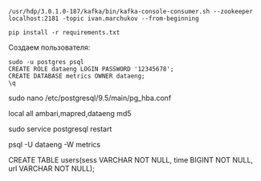 ```
/usr/hdp/3.0.1.0-187/kafka/bin/kafka-console-consumer.sh --zookeeper localhost:2181 -topic ivan.marchukov --from-beginning
```

```
pip install -r requirements.txt
```


Создаем пользователя:

```
sudo -u postgres psql
CREATE ROLE dataeng LOGIN PASSWORD '12345678';
CREATE DATABASE metrics OWNER dataeng;
\q
```

sudo nano /etc/postgresql/9.5/main/pg_hba.conf

local  all  ambari,mapred,dataeng md5


sudo service postgresql restart


psql -U dataeng -W metrics


CREATE TABLE users(sess VARCHAR NOT NULL, time BIGINT NOT NULL, url VARCHAR NOT NULL);